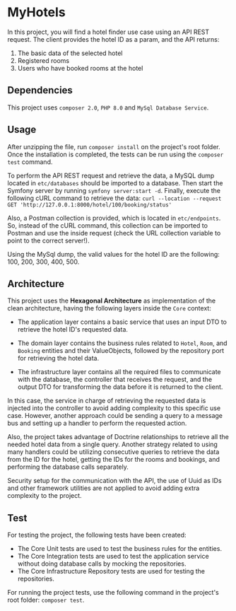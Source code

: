 # MyHotels
In this project, you will find a hotel finder use case using an API REST request. The client provides the hotel ID as a param, and the API returns:

1. The basic data of the selected hotel
2. Registered rooms
3. Users who have booked rooms at the hotel

## Dependencies

This project uses `composer 2.0`, `PHP 8.0` and `MySql Database Service`.

## Usage

After unzipping the file, run `composer install` on the project's root folder. 
Once the installation is completed, the tests can be run using the `composer test` command.

To perform the API REST request and retrieve the data, a MySQL dump located in `etc/databases` should be imported to a database. Then start the Symfony server by running `symfony server:start -d`. Finally, execute the following cURL command to retrieve the data: `curl --location --request GET 'http://127.0.0.1:8000/hotel/100/booking/status'`

Also, a Postman collection is provided, which is located in `etc/endpoints`. So, instead of the cURL command, this collection can be imported to Postman and use the inside request (check the URL collection variable to point to the correct server!).

Using the MySql dump, the valid values for the hotel ID are the following: 100, 200, 300, 400, 500.

## Architecture

This project uses the **Hexagonal Architecture** as implementation of the clean architecture, having the following layers inside the `Core` context:

* The application layer contains a basic service that uses an input DTO to retrieve the hotel ID's requested data.

* The domain layer contains the business rules related to `Hotel`, `Room`, and `Booking` entities and their ValueObjects, followed by the repository port for retrieving the hotel data.

* The infrastructure layer contains all the required files to communicate with the database, the controller that receives the request, and the output DTO for transforming the data before it is returned to the client.

In this case, the service in charge of retrieving the requested data is injected into the controller to avoid adding complexity to this specific use case. However, another approach could be sending a query to a message bus and setting up a handler to perform the requested action.

Also, the project takes advantage of Doctrine relationships to retrieve all the needed hotel data from a single query. Another strategy related to using many handlers could be utilizing consecutive queries to retrieve the data from the ID for the hotel, getting the IDs for the rooms and bookings, and performing the database calls separately.

Security setup for the communication with the API, the use of Uuid as IDs and other framework utilities are not applied to avoid adding extra complexity to the project.

## Test
For testing the project, the following tests have been created:

* The Core Unit tests are used to test the business rules for the entities.
* The Core Integration tests are used to test the application service without doing database calls by mocking the repositories.
* The Core Infrastructure Repository tests are used for testing the repositories.

For running the project tests, use the following command in the project's root folder: `composer test`.